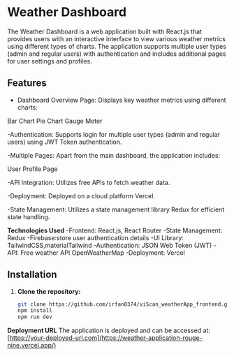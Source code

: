 # Weather Dashboard 

The Weather Dashboard is a web application built with React.js that provides users with an interactive interface to view various weather metrics using different types of charts. The application supports multiple user types (admin and regular users) with authentication and includes additional pages for user settings and profiles.

## Features

- Dashboard Overview Page: Displays key weather metrics using different charts:

Bar Chart
Pie Chart
Gauge Meter

-Authentication: Supports login for multiple user types (admin and regular users) using JWT Token authentication.

-Multiple Pages: Apart from the main dashboard, the application includes:

User Profile Page

-API Integration: Utilizes free APIs to fetch weather data.

-Deployment: Deployed on a cloud platform Vercel.

-State Management: Utilizes a state management library Redux for efficient state handling.

**Technologies Used**
-Frontend: React.js, React Router
-State Management: Redux
-Firebase:store user authentication details
-UI Library: TailwindCSS,materialTailwind
-Authentication: JSON Web Token (JWT)
-API: Free weather API OpenWeatherMap
-Deployment: Vercel

## Installation

1. **Clone the repository:**

   ```bash
   git clone https://github.com/irfan0374/viScan_weatherApp_frontend.git](https://github.com/irfan0374/Weather_Application.git
   npm install
   npm run dev

**Deployment URL**
The application is deployed and can be accessed at: [https://your-deployed-url.com](https://weather-application-rouge-nine.vercel.app/)


   
   
